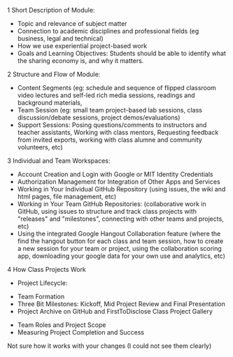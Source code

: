 
1 Short Description of Module:

* Topic and relevance of subject matter
* Connection to academic disciplines and professional fields (eg business, legal and technical)
* How we use experiential project-based work
* Goals and Learning Objectives: Students should be able to identify what the sharing economy is, and why it matters.

2 Structure and Flow of Module: 

* Content Segments (eg: schedule and sequence of flipped classroom video lectures and self-led rich media sessions, readings and background materials, 
* Team Session (eg: small team project-based lab sessions, class discussion/debate sessions, project demos/evaluations)
* Support Sessions: Posing questions/comments to instructors and teacher assistants, Working with class mentors, Requesting feedback from invited exports, working with class alumne and community volunteers, etc)

3 Individual and Team Workspaces: 

* Account Creation and Login with Google or MIT Identity Credentials
* Authorization Management for Integration of Other Apps and Services
* Working in Your Individual GitHub Repository (using issues, the wiki and html pages, file management, etc)
* Working in Your Team GitHub Repositories: (collaborative work in GitHub, using issues to structure and track class projects with "releases" and "milestones", connecting with other teams and projects, etc)
* Using the integrated Google Hangout Collaboration feature (where the find the hangout button for each class and team session, how to create a new session for your team or project, using the collaboration scoring app, downloading your google data for your own use and analytics, etc)

4 How Class Projects Work

* Project Lifecycle:
 - Team Formation
 - Three Bit Milestones: Kickoff, Mid Project Review and Final Presentation
 - Project Archive on GitHub and FirstToDisclose Class Project Gallery
* Team Roles and Project Scope
* Measuring Project Completion and Success


Not sure how it works with your changes (I could not see them clearly)
